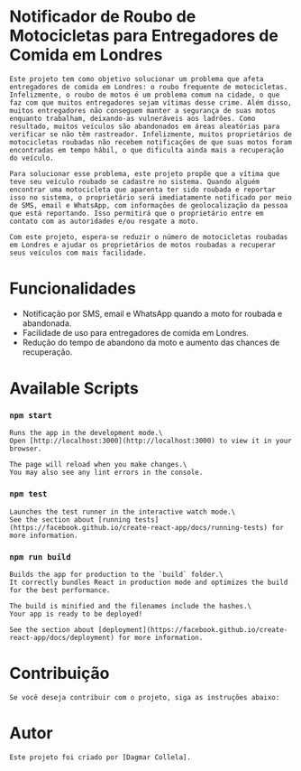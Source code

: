 # **Notificador de Roubo de Motocicletas para Entregadores de Comida em Londres**

    Este projeto tem como objetivo solucionar um problema que afeta entregadores de comida em Londres: o roubo frequente de motocicletas. Infelizmente, o roubo de motos é um problema comum na cidade, o que faz com que muitos entregadores sejam vítimas desse crime. Além disso, muitos entregadores não conseguem manter a segurança de suas motos enquanto trabalham, deixando-as vulneráveis aos ladrões. Como resultado, muitos veículos são abandonados em áreas aleatórias para verificar se não têm rastreador. Infelizmente, muitos proprietários de motocicletas roubadas não recebem notificações de que suas motos foram encontradas em tempo hábil, o que dificulta ainda mais a recuperação do veículo.

    Para solucionar esse problema, este projeto propõe que a vítima que teve seu veículo roubado se cadastre no sistema. Quando alguém encontrar uma motocicleta que aparenta ter sido roubada e reportar isso no sistema, o proprietário será imediatamente notificado por meio de SMS, email e WhatsApp, com informações de geolocalização da pessoa que está reportando. Isso permitirá que o proprietário entre em contato com as autoridades e/ou resgate a moto.

    Com este projeto, espera-se reduzir o número de motocicletas roubadas em Londres e ajudar os proprietários de motos roubadas a recuperar seus veículos com mais facilidade.

# **Funcionalidades**

- Notificação por SMS, email e WhatsApp quando a moto for roubada e abandonada.
- Facilidade de uso para entregadores de comida em Londres.
- Redução do tempo de abandono da moto e aumento das chances de recuperação.

# **Available Scripts**

### `npm start`

    Runs the app in the development mode.\
    Open [http://localhost:3000](http://localhost:3000) to view it in your browser.

    The page will reload when you make changes.\
    You may also see any lint errors in the console.

### `npm test`

    Launches the test runner in the interactive watch mode.\
    See the section about [running tests](https://facebook.github.io/create-react-app/docs/running-tests) for more information.

### `npm run build`

    Builds the app for production to the `build` folder.\
    It correctly bundles React in production mode and optimizes the build for the best performance.

    The build is minified and the filenames include the hashes.\
    Your app is ready to be deployed!

    See the section about [deployment](https://facebook.github.io/create-react-app/docs/deployment) for more information.

# **Contribuição**

    Se você deseja contribuir com o projeto, siga as instruções abaixo:

# **Autor**

    Este projeto foi criado por [Dagmar Collela].